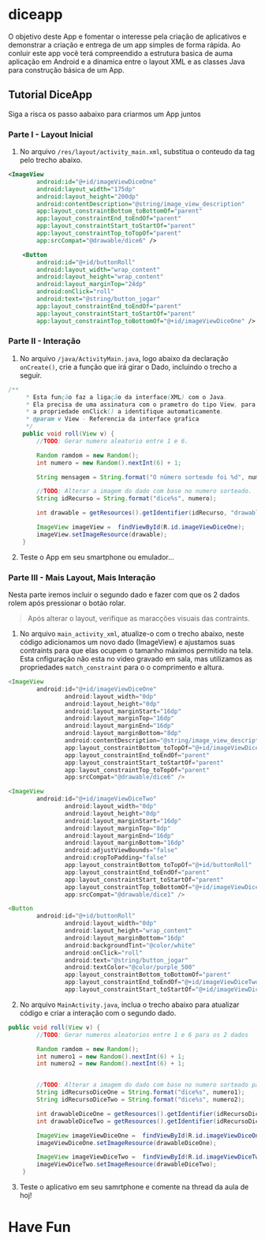# diceapp

O objetivo deste App e fomentar o interesse pela criação de aplicativos e demonstrar a criação e entrega de um app simples de forma rápida.
Ao conluir este app você terá compreendido a estrutura basica de auma aplicação em Android e a dinamica entre o layout XML e as classes Java para construção básica de um App.

## Tutorial DiceApp

Siga a risca os passo aabaixo para criarmos um App juntos

### Parte I - Layout Inicial

1. No arquivo `/res/layout/activity_main.xml`, substitua o conteudo da tag <TextView> pelo trecho abaixo.
  
```xml
<ImageView
        android:id="@+id/imageViewDiceOne"
        android:layout_width="175dp"
        android:layout_height="200dp"
        android:contentDescription="@string/image_view_description"
        app:layout_constraintBottom_toBottomOf="parent"
        app:layout_constraintEnd_toEndOf="parent"
        app:layout_constraintStart_toStartOf="parent"
        app:layout_constraintTop_toTopOf="parent"
        app:srcCompat="@drawable/dice6" />

    <Button
        android:id="@+id/buttonRoll"
        android:layout_width="wrap_content"
        android:layout_height="wrap_content"
        android:layout_marginTop="24dp"
        android:onClick="roll"
        android:text="@string/button_jogar"
        app:layout_constraintEnd_toEndOf="parent"
        app:layout_constraintStart_toStartOf="parent"
        app:layout_constraintTop_toBottomOf="@+id/imageViewDiceOne" />  
```

### Parte II - Interação
  
1. No arquivo `/java/ActivityMain.java`, logo abaixo da declaração `onCreate()`, crie a função que irá girar o Dado, incluindo o trecho a seguir.
  
```java
/**
     * Esta função faz a ligação da interface(XML) com o Java.
     * Ela precisa de uma assinatura com o prametro do tipo View, para que
     * a propriedade onClick() a identifique automaticamente.
     * @param v View - Referencia da interface grafica
     */
    public void roll(View v) {
        //TODO: Gerar numero aleatorio entre 1 e 6.

        Random ramdom = new Random();
        int numero = new Random().nextInt(6) + 1;

        String mensagem = String.format("O número sorteado foi %d", numero);

        //TODO: Alterar a imagem do dado com base no numero sorteado.
        String idRecurso = String.format("dice%s", numero);

        int drawable = getResources().getIdentifier(idRecurso, "drawable", getPackageName());

        ImageView imageView =  findViewById(R.id.imageViewDiceOne);
        imageView.setImageResource(drawable);
    }
```
  
  2. Teste o App em seu smartphone ou emulador...

### Parte III - Mais Layout, Mais Interação

Nesta parte iremos incluir o segundo dado e fazer com que os 2 dados rolem após pressionar o botáo rolar.

> Após alterar o layout, verifique as maracções visuais das contraints.

1. No arquivo `main_activity_xml`, atualize-o com o trecho abaixo, neste código adicionamos um novo dado (ImageView) e ajustamos suas contraints para que elas ocupem o tamanho máximos permitido na tela. Esta cnfiguração não esta no video gravado em sala, mas utilizamos as propriedades `match_constraint` para o o comprimento e altura.
```java
<ImageView
        android:id="@+id/imageViewDiceOne"
                android:layout_width="0dp"
                android:layout_height="0dp"
                android:layout_marginStart="16dp"
                android:layout_marginTop="16dp"
                android:layout_marginEnd="16dp"
                android:layout_marginBottom="8dp"
                android:contentDescription="@string/image_view_description"
                app:layout_constraintBottom_toTopOf="@+id/imageViewDiceTwo"
                app:layout_constraintEnd_toEndOf="parent"
                app:layout_constraintStart_toStartOf="parent"
                app:layout_constraintTop_toTopOf="parent"
                app:srcCompat="@drawable/dice6" />

<ImageView
        android:id="@+id/imageViewDiceTwo"
                android:layout_width="0dp"
                android:layout_height="0dp"
                android:layout_marginStart="16dp"
                android:layout_marginTop="8dp"
                android:layout_marginEnd="16dp"
                android:layout_marginBottom="16dp"
                android:adjustViewBounds="false"
                android:cropToPadding="false"
                app:layout_constraintBottom_toTopOf="@+id/buttonRoll"
                app:layout_constraintEnd_toEndOf="parent"
                app:layout_constraintStart_toStartOf="parent"
                app:layout_constraintTop_toBottomOf="@+id/imageViewDiceOne"
                app:srcCompat="@drawable/dice1" />

<Button
        android:id="@+id/buttonRoll"
                android:layout_width="0dp"
                android:layout_height="wrap_content"
                android:layout_marginBottom="16dp"
                android:backgroundTint="@color/white"
                android:onClick="roll"
                android:text="@string/button_jogar"
                android:textColor="@color/purple_500"
                app:layout_constraintBottom_toBottomOf="parent"
                app:layout_constraintEnd_toEndOf="@+id/imageViewDiceTwo"
                app:layout_constraintStart_toStartOf="@+id/imageViewDiceTwo" />
```
2. No arquivo `MainActivity.java`, inclua o trecho abaixo para atualizar  código e criar a interação com o segundo dado.

```java
public void roll(View v) {
        //TODO: Gerar numeros aleatorios entre 1 e 6 para os 2 dados

        Random ramdom = new Random();
        int numero1 = new Random().nextInt(6) + 1;
        int numero2 = new Random().nextInt(6) + 1;


        //TODO: Alterar a imagem do dado com base no numero sorteado para os 2 dados
        String idRecursoDiceOne = String.format("dice%s", numero1);
        String idRecursoDiceTwo = String.format("dice%s", numero2);

        int drawableDiceOne = getResources().getIdentifier(idRecursoDiceOne, "drawable", getPackageName());
        int drawableDiceTwo = getResources().getIdentifier(idRecursoDiceTwo, "drawable", getPackageName());

        ImageView imageViewDiceOne =  findViewById(R.id.imageViewDiceOne);
        imageViewDiceOne.setImageResource(drawableDiceOne);

        ImageView imageViewDiceTwo =  findViewById(R.id.imageViewDiceTwo);
        imageViewDiceTwo.setImageResource(drawableDiceTwo);
    }
```

3. Teste o aplicativo em seu samrtphone e comente na thread da aula de hoj!

# Have Fun


